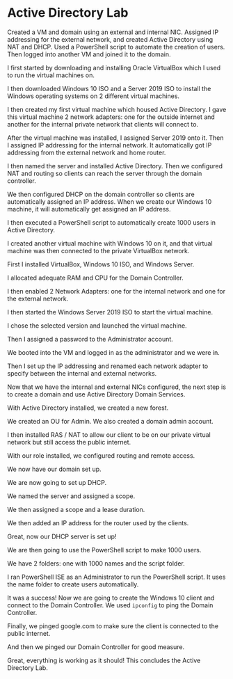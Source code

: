<h1>Active Directory Lab</h1>

<p>Created a VM and domain using an external and internal NIC. Assigned IP addressing for the external network, and created Active Directory using NAT and DHCP. Used a PowerShell script to automate the creation of users. Then logged into another VM and joined it to the domain.</p>

<p>I first started by downloading and installing Oracle VirtualBox which I used to run the virtual machines on.</p>

<p>I then downloaded Windows 10 ISO and a Server 2019 ISO to install the Windows operating systems on 2 different virtual machines.</p>

<p>I then created my first virtual machine which housed Active Directory. I gave this virtual machine 2 network adapters: one for the outside internet and another for the internal private network that clients will connect to.</p>

<p>After the virtual machine was installed, I assigned Server 2019 onto it. Then I assigned IP addressing for the internal network. It automatically got IP addressing from the external network and home router.</p>

<p>I then named the server and installed Active Directory. Then we configured NAT and routing so clients can reach the server through the domain controller.</p>

<p>We then configured DHCP on the domain controller so clients are automatically assigned an IP address. When we create our Windows 10 machine, it will automatically get assigned an IP address.</p>

<p>I then executed a PowerShell script to automatically create 1000 users in Active Directory.</p>

<p>I created another virtual machine with Windows 10 on it, and that virtual machine was then connected to the private VirtualBox network.</p>

<p>First I installed VirtualBox, Windows 10 ISO, and Windows Server.</p>

<p>I allocated adequate RAM and CPU for the Domain Controller.</p>

<p>I then enabled 2 Network Adapters: one for the internal network and one for the external network.</p>

<p>I then started the Windows Server 2019 ISO to start the virtual machine.</p>

<p>I chose the selected version and launched the virtual machine.</p>

<p>Then I assigned a password to the Administrator account.</p>

<p>We booted into the VM and logged in as the administrator and we were in.</p>

<p>Then I set up the IP addressing and renamed each network adapter to specify between the internal and external networks.</p>

<p>Now that we have the internal and external NICs configured, the next step is to create a domain and use Active Directory Domain Services.</p>

<p>With Active Directory installed, we created a new forest.</p>

<p>We created an OU for Admin. We also created a domain admin account.</p>

<p>I then installed RAS / NAT to allow our client to be on our private virtual network but still access the public internet.</p>

<p>With our role installed, we configured routing and remote access.</p>

<p>We now have our domain set up.</p>

<p>We are now going to set up DHCP.</p>

<p>We named the server and assigned a scope.</p>

<p>We then assigned a scope and a lease duration.</p>

<p>We then added an IP address for the router used by the clients.</p>

<p>Great, now our DHCP server is set up!</p>

<p>We are then going to use the PowerShell script to make 1000 users.</p>

<p>We have 2 folders: one with 1000 names and the script folder.</p>

<p>I ran PowerShell ISE as an Administrator to run the PowerShell script. It uses the name folder to create users automatically.</p>

<p>It was a success! Now we are going to create the Windows 10 client and connect to the Domain Controller. We used <code>ipconfig</code> to ping the Domain Controller.</p>

<p>Finally, we pinged google.com to make sure the client is connected to the public internet.</p>

<p>And then we pinged our Domain Controller for good measure.</p>

<p>Great, everything is working as it should! This concludes the Active Directory Lab.</p>
